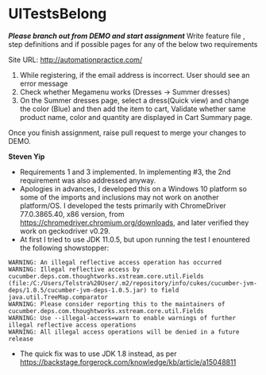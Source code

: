 # UITestsBelong

***Please branch out from DEMO and start assignment***
Write feature file , step definitions and if possible pages for any of the below two requirements 

Site URL: http://automationpractice.com/

1.	While registering, if the email address is incorrect. User should see an error message
2.	Check whether Megamenu works (Dresses -> Summer dresses)
3.	On the Summer dresses page, select a dress(Quick view) and change the color (Blue) and then add the item to cart, Validate	whether same product name, color and quantity are displayed in Cart Summary page.

Once you finish assignment,
raise pull request to merge your changes to DEMO. 

**Steven Yip**
- Requirements 1 and 3 implemented. In implementing #3, the 2nd requirement was also addressed anyway.
- Apologies in advances, I developed this on a Windows 10 platform so some of the imports and inclusions may not work on another platform/OS. I developed the tests primarily with ChromeDriver 77.0.3865.40, x86 version, from https://chromedriver.chromium.org/downloads, and later verified they work on geckodriver v0.29.
- At first I tried to use JDK 11.0.5, but upon running the test I enountered the following showstopper:
```
WARNING: An illegal reflective access operation has occurred  
WARNING: Illegal reflective access by cucumber.deps.com.thoughtworks.xstream.core.util.Fields (file:/C:/Users/Telstra%20User/.m2/repository/info/cukes/cucumber-jvm-deps/1.0.5/cucumber-jvm-deps-1.0.5.jar) to field java.util.TreeMap.comparator  
WARNING: Please consider reporting this to the maintainers of cucumber.deps.com.thoughtworks.xstream.core.util.Fields  
WARNING: Use --illegal-access=warn to enable warnings of further illegal reflective access operations  
WARNING: All illegal access operations will be denied in a future release  
```
- The quick fix was to use JDK 1.8 instead, as per https://backstage.forgerock.com/knowledge/kb/article/a15048811
